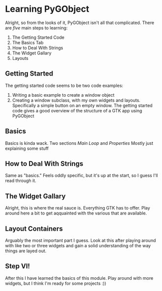 # Learning PyGObject

Alright, so from the looks of it, PyGObject isn't all that complicated. There are _five_ main steps to learning:
1. The Getting Started Code
2. The Basics Tab
3. How to Deal With Strings
4. The Widget Gallary
5. Layouts

## Getting Started
The getting started code seems to be two code examples:
1. Writing a basic example to create a window object
2. Creating a window subclass, with my own widgets and layouts. Specifically a simple button on an empty window.
The getting started code gives a good overview of the structure of a GTK app using PyGObject

## Basics
Basics is kinda wack. Two sections _Main Loop_ and _Properties_ Mostly just explaining some stuff

## How to Deal With Strings
Same as "basics." Feels oddly specific, but it's up at the start, so I guess I'll read through it.

## The Widget Gallary
Alright, this is where the real sauce is. Everything GTK has to offer. Play around here a bit to get aqquainted with the various that are available.

## Layout Containers
Arguably the most important part I guess. Look at this after playing around with like two or three widgets and gain a solid understanding of the way things are layed out.

## Step VI!
After this I have learned the basics of this module. Play around with more widgets, but I think I'm ready for some projects :))